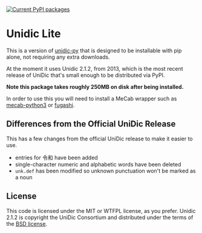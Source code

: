 [![Current PyPI packages](https://badge.fury.io/py/unidic-lite.svg)](https://pypi.org/project/unidic-lite/)

# Unidic Lite

This is a version of [unidic-py](https://github.com/polm/unidic-py) that is
designed to be installable with pip alone, not requiring any extra downloads. 

At the moment it uses Unidic 2.1.2, from 2013, which is the most recent release
of UniDic that's small enough to be distributed via PyPI.

**Note this package takes roughly 250MB on disk after being installed.**

In order to use this you will need to install a MeCab wrapper such as
[mecab-python3](https://github.com/SamuraiT/mecab-python3) or
[fugashi](https://github.com/polm/fugashi). 

## Differences from the Official UniDic Release

This has a few changes from the official UniDic release to make it easier to use.

- entries for 令和 have been added
- single-character numeric and alphabetic words have been deleted
- `unk.def` has been modified so unknown punctuation won't be marked as a noun

## License

This code is licensed under the MIT or WTFPL license, as you prefer. Unidic
2.1.2 is copyright the UniDic Consortium and distributed under the terms of the
[BSD license](./LICENSE.unidic). 
